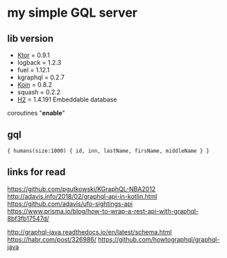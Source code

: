 # my simple GQL server

## lib version
 - [Ktor](https://github.com/ktorio/ktor) = 0.9.1
 - logback = 1.2.3
 - fuel = 1.12.1
 - kgraphql = 0.2.7
 - [Koin](https://insert-koin.io/) = 0.8.2
 - squash = 0.2.2
 - [H2](https://github.com/h2database/h2database) = 1.4.191 Embeddable database
 
coroutines "**enable**"

## gql
`{
  humans(size:1000) {
    id,
    inn,
    lastName,
    firsName,
    middleName
  }
}`

## links for read
https://github.com/pgutkowski/KGraphQL-NBA2012
http://adavis.info/2018/02/graphql-api-in-kotlin.html
https://github.com/adavis/ufo-sightings-api
https://www.prisma.io/blog/how-to-wrap-a-rest-api-with-graphql-8bf3fb17547d/

http://graphql-java.readthedocs.io/en/latest/schema.html
https://habr.com/post/326986/
https://github.com/howtographql/graphql-java
